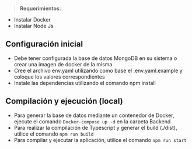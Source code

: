 > **Requerimientos**:
 - Instalar Docker
 - Instalar Node Js

## Configuración inicial
- Debe tener configurada la base de datos MongoDB en su sistema o crear una imagen de docker de la misma
- Cree el archivo env.yaml utilizando como base el .env.yaml.example y coloque los valores correspondientes
- Instale las dependencias utilizando el comando npm install

## Compilación y ejecución (local)
- Para generar la base de datos mediante un contenedor de Docker, ejecute el comando `Docker-compose up -d` en la carpeta Backend
- Para realizar la compilación de Typescript y generar el build (./dist), utilice el comando `npm run build`
- Para compilar y ejecutar la aplicación, utilice el comando `npm run start`
